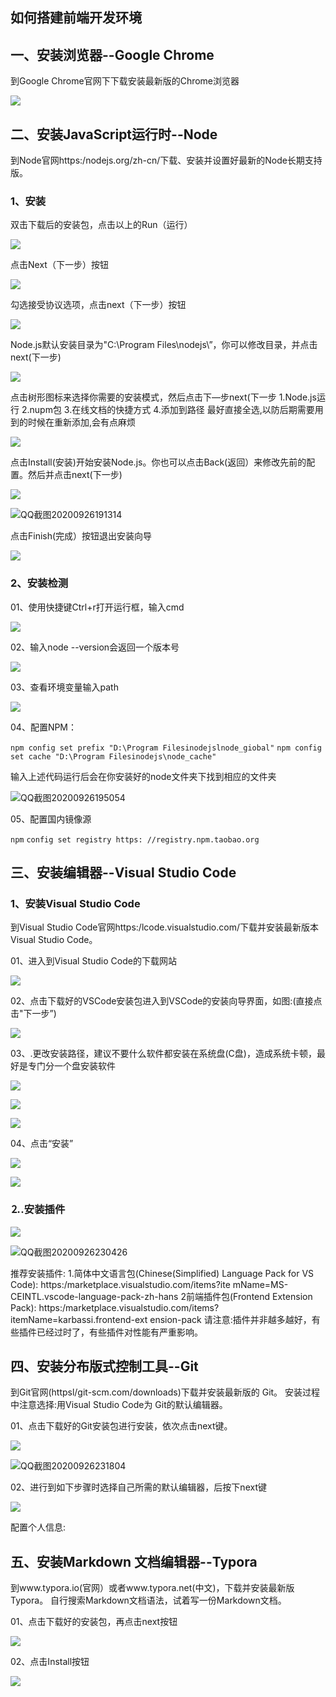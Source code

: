 ## 如何搭建前端开发环境

## 一、安装浏览器--Google Chrome

到Google Chrome官网下下载安装最新版的Chrome浏览器

![](https://i.loli.net/2020/09/27/dyXsYW5b1mlOhPc.png)



## 二、安装JavaScript运行时--Node

到Node官网https:/nodejs.org/zh-cn/下载、安装并设置好最新的Node长期支持版。

### 1、安装

双击下载后的安装包，点击以上的Run（运行）

![](https://i.loli.net/2020/09/27/voThJixCe8y1f7u.png)

点击Next（下一步）按钮

![](https://i.loli.net/2020/09/27/QNh6zc79HWvaBD2.png)

勾选接受协议选项，点击next（下一步）按钮

![](https://i.loli.net/2020/09/27/6cWtvK3Nqwgue5y.png)

Node.js默认安装目录为"C:\Program Files\nodejs\”，你可以修改目录，并点击next(下一步)

![](https://i.loli.net/2020/09/27/qVyi1zGfK7whpWO.png)

点击树形图标来选择你需要的安装模式，然后点击下—步next(下一步
1.Node.js运行
2.nupm包
3.在线文档的快捷方式
4.添加到路径
最好直接全选,以防后期需要用到的时候在重新添加,会有点麻烦

![](https://i.loli.net/2020/09/27/eq4uCQiSa39jORw.png)

点击Install(安装)开始安装Node.js。你也可以点击Back(返回）来修改先前的配置。然后并点击next(下一步)

![](https://i.loli.net/2020/09/27/6fVoXQShbGE25Zt.png)

![QQ截图20200926191314](https://i.loli.net/2020/09/27/QC3deiWTbcuBqUp.png)

点击Finish(完成）按钮退出安装向导

![](https://i.loli.net/2020/09/27/qyoMBi8QWzVuCk3.png)

### 2、安装检测

01、使用快捷键Ctrl+r打开运行框，输入cmd

![](https://i.loli.net/2020/09/27/USnNYwWTrV81Aci.png)

02、输入node --version会返回一个版本号

![](https://i.loli.net/2020/09/27/lbmd6Au7n1NEDt2.png)

03、查看环境变量输入path

![](https://i.loli.net/2020/09/27/lzP9ZHD3i7nQTqj.png)

04、配置NPM：

`npm config set prefix "D:\Program Filesinodejslnode_giobal"`
`npm config set cache "D:\Program Filesinodejs\node_cache"`

输入上述代码运行后会在你安装好的node文件夹下找到相应的文件夹

![QQ截图20200926195054](https://i.loli.net/2020/09/27/5tORjSC9Qlv1LIY.png)



05、配置国内镜像源

`npm` `config set registry https: //registry.npm.taobao.org`



## 三、安装编辑器--Visual Studio Code

### 1、安装Visual Studio Code

到Visual Studio Code官网https:/lcode.visualstudio.com/下载并安装最新版本Visual Studio Code。

01、进入到Visual Studio Code的下载网站

![](https://i.loli.net/2020/09/27/KjNVducQpE5Danh.png)



02、点击下载好的VSCode安装包进入到VSCode的安装向导界面，如图:(直接点击"下一步”)

![](https://i.loli.net/2020/09/27/rKLYsixgGAfqCEy.png)

03、.更改安装路径，建议不要什么软件都安装在系统盘(C盘)，造成系统卡顿，最好是专门分一个盘安装软件

![](https://i.loli.net/2020/09/27/zel6pHk9RTdfgIq.png)

![](https://i.loli.net/2020/09/27/okb6dRB9UpF5u8s.png)

![](https://i.loli.net/2020/09/27/3aLk6RFdbWl1oXB.png)



04、点击“安装”

![](C:/Users/29784/Pictures/QQ截图20200926204014.png)

![](C:/Users/29784/Pictures/QQ截图20200926204028.png)





### ⒉.安装插件

![](C:/Users/29784/Pictures/QQ截图20200926230404.png)

![QQ截图20200926230426](C:/Users/29784/Pictures/QQ截图20200926230426.png)

推荐安装插件:
1.简体中文语言包(Chinese(Simplified) Language Pack for VS Code): https:/marketplace.visualstudio.com/items?ite
mName=MS-CEINTL.vscode-language-pack-zh-hans
2前端插件包(Frontend Extension Pack): https:/marketplace.visualstudio.com/items?itemName=karbassi.frontend-ext
ension-pack
        请注意:插件并非越多越好，有些插件已经过时了，有些插件对性能有严重影响。

## 四、安装分布版式控制工具--Git

到Git官网(httpsl/git-scm.com/downloads)下载并安装最新版的 Git。
安装过程中注意选择:用Visual Studio Code为 Git的默认编辑器。

01、点击下载好的Git安装包进行安装，依次点击next键。

![](C:\Users\29784\Pictures\QQ截图20200926231818.png)

![QQ截图20200926231804](C:\Users\29784\Pictures\QQ截图20200926231804.png)

02、进行到如下步骤时选择自己所需的默认编辑器，后按下next键

![](C:\Users\29784\Pictures\QQ截图20200926232001.png)

配置个人信息:

## 五、安装Markdown 文档编辑器--Typora

到www.typora.io(官网）或者www.typora.net(中文)，下载并安装最新版Typora。
自行搜索Markdown文档语法，试着写一份Markdown文档。

01、点击下载好的安装包，再点击next按钮

![](C:\Users\29784\Pictures\QQ截图20200927000901.png)

02、点击Install按钮

![](C:\Users\29784\Pictures\QQ截图20200927000914.png)







